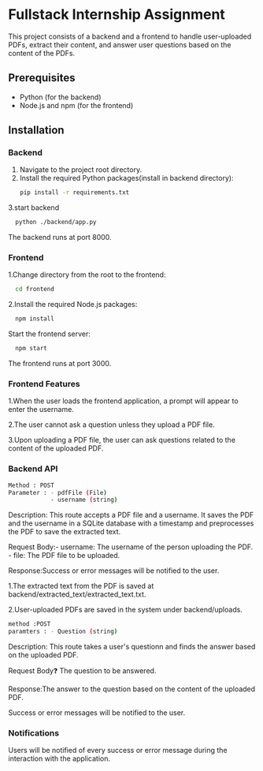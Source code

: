 # Fullstack Internship Assignment

This project consists of a backend and a frontend to handle user-uploaded PDFs, extract their content, and answer user questions based on the content of the PDFs.

## Prerequisites

- Python (for the backend)
- Node.js and npm (for the frontend)

## Installation

### Backend

1. Navigate to the project root directory.
2. Install the required Python packages(install in backend directory):
   ```bash
   pip install -r requirements.txt
   ```
3.start backend
```bash
  python ./backend/app.py
```
The backend runs at port 8000.

### Frontend
1.Change directory from the root to the frontend:
```bash
  cd frontend
```
2.Install the required Node.js packages:
```bash 
  npm install
```

Start the frontend server:
```bash 
  npm start
```

The frontend runs at port 3000.


### Frontend Features
1.When the user loads the frontend application, a prompt will appear to enter the username.

2.The user cannot ask a question unless they upload a PDF file.

3.Upon uploading a PDF file, the user can ask questions related to the content of the uploaded PDF.

### Backend API
```bash /upload/ 
Method : POST
Parameter : - pdfFile (File)
            - username (string)
```

Description: This route accepts a PDF file and a username. It saves the PDF and the username in a SQLite database with a timestamp and preprocesses the PDF to save the extracted text.

Request Body:- username: The username of the person uploading the PDF.
             - file: The PDF file to be uploaded.
             
Response:Success or error messages will be notified to the user.

1.The extracted text from the PDF is saved at backend/extracted_text/extracted_text.txt. 

2.User-uploaded PDFs are saved in the system under backend/uploads.

``` bash /query/
method :POST
paramters : - Question (string)
```
Description: This route takes a user's questionn and finds the answer based on the uploaded PDF.

Request Body:question: The question to be answered.

Response:The answer to the question based on the content of the uploaded PDF.

Success or error messages will be notified to the user.

### Notifications
Users will be notified of every success or error message during the interaction with the application.












